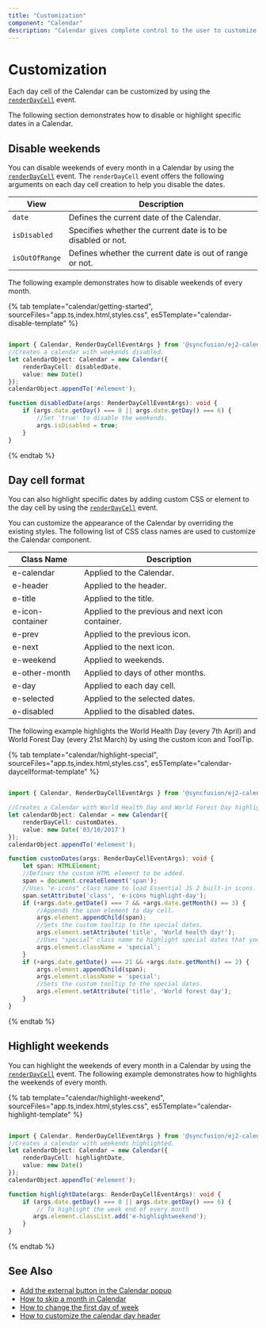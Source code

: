 ```yaml
---
title: "Customization"
component: "Calendar"
description: "Calendar gives complete control to the user to customize overall appearance of the calendar in their application."
---
```


# Customization

Each day cell of the Calendar can be customized by using the
 [`renderDayCell`](../api/calendar/renderDayCellEventArgs#renderdaycelleventargs)
 event.

The following section demonstrates how to disable or highlight specific dates in a Calendar.

## Disable weekends

You can disable weekends of every month in a Calendar by using the
[`renderDayCell`](../api/calendar/renderDayCellEventArgs#renderdaycelleventargs)
event. The `renderDayCell` event offers the following arguments on each day cell creation to help you disable the dates.

| **View** | **Description** |
| --- | --- |
| `date` | Defines the current date of the Calendar. |
| `isDisabled` | Specifies whether the current date is to be disabled or not. |
| `isOutOfRange` | Defines whether the current date is out of range or not. |

The following example demonstrates how to disable weekends of every month.

{% tab template="calendar/getting-started", sourceFiles="app.ts,index.html,styles.css", es5Template="calendar-disable-template" %}

```typescript

import { Calendar, RenderDayCellEventArgs } from '@syncfusion/ej2-calendars';
//Creates a calendar with weekends disabled.
let calendarObject: Calendar = new Calendar({
    renderDayCell: disabledDate,
    value: new Date()
});
calendarObject.appendTo('#element');

function disabledDate(args: RenderDayCellEventArgs): void {
    if (args.date.getDay() === 0 || args.date.getDay() === 6) {
        //Set 'true' to disable the weekends.
        args.isDisabled = true;
    }
}

```

{% endtab %}

## Day cell format

You can also highlight specific dates by adding custom CSS or element to the day cell by using the [`renderDayCell`](../api/calendar/renderDayCellEventArgs#renderdaycelleventargs) event.

You can customize the appearance of the Calendar by overriding the existing styles. The following list of CSS class names are used to customize the Calendar component.

| **Class Name** | **Description** |
| --- | --- |
| e-calendar | Applied to the Calendar. |
| e-header | Applied to the header.|
| e-title |Applied to the title. |
| e-icon-container | Applied to the previous and next icon container.|
| e-prev |  Applied  to the previous icon.|
| e-next | Applied to the next icon.|
| e-weekend | Applied to weekends.|
| e-other-month |  Applied to days of other months.|
| e-day | Applied to each day cell.|
| e-selected | Applied to the selected dates.|
| e-disabled | Applied to the disabled dates.|

The following example highlights the World Health Day (every 7th April) and World Forest Day (every 21st March) by using the
custom icon and ToolTip.

{% tab template="calendar/highlight-special", sourceFiles="app.ts,index.html,styles.css", es5Template="calendar-daycellformat-template" %}

```typescript

import { Calendar, RenderDayCellEventArgs } from '@syncfusion/ej2-calendars';

//Creates a Calendar with World Health Day and World Forest Day highlighted.
let calendarObject: Calendar = new Calendar({
    renderDayCell: customDates,
    value: new Date('03/10/2017')
});
calendarObject.appendTo('#element');

function customDates(args: RenderDayCellEventArgs): void {
    let span: HTMLElement;
    //Defines the custom HTML element to be added.
    span = document.createElement('span');
    //Uses "e-icons" class name to load Essential JS 2 built-in icons.
    span.setAttribute('class', 'e-icons highlight-day');
    if (+args.date.getDate() === 7 && +args.date.getMonth() == 3) {
        //Appends the span element to day cell.
        args.element.appendChild(span);
        //Sets the custom tooltip to the special dates.
        args.element.setAttribute('title', 'World health day!');
        //Uses "special" class name to highlight special dates that you can refer in "styles.css".
        args.element.className = 'special';
    }
    if (+args.date.getDate() === 21 && +args.date.getMonth() == 2) {
        args.element.appendChild(span);
        args.element.className = 'special';
        //Sets the custom tooltip to the special dates.
        args.element.setAttribute('title', 'World forest day');
    }
}

```

{% endtab %}

## Highlight weekends

You can highlight the weekends of every month in a Calendar by using the
[`renderDayCell`](../api/calendar/renderDayCellEventArgs#renderdaycelleventargs)
event. The following example demonstrates how to highlights the weekends of every month.

{% tab template="calendar/highlight-weekend", sourceFiles="app.ts,index.html,styles.css", es5Template="calendar-highlight-template" %}

```typescript

import { Calendar, RenderDayCellEventArgs } from '@syncfusion/ej2-calendars';
//Creates a calendar with weekends highlighted.
let calendarObject: Calendar = new Calendar({
    renderDayCell: highlightDate,
    value: new Date()
});
calendarObject.appendTo('#element');

function highlightDate(args: RenderDayCellEventArgs): void {
    if (args.date.getDay() === 0 || args.date.getDay() === 6) {
        // To highlight the week end of every month
       args.element.classList.add('e-highlightweekend');
    }
}

```

{% endtab %}

## See Also

* [Add the external button in the Calendar popup](./how-to/set-clear-button-in-calendar)
* [How to skip a month in Calendar](./how-to/skip-a-month-in-calendar)
* [How to change the first day of week](./how-to/change-the-first-day-of-week)
* [How to customize the calendar day header](./how-to/customize-the-calendar-day-header)
